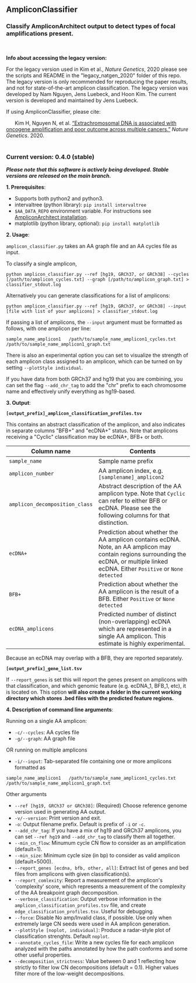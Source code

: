 ## AmpliconClassifier

### Classify AmpliconArchitect output to detect types of focal amplifications present.
<br />

**Info about accessing the legacy version:**

For the legacy version used in Kim et al., *Nature Genetics*, 2020 please see the scripts and README in the "legacy_natgen_2020" folder of this repo.
The legacy version is only recommended for reproducing the paper results, and not for state-of-the-art amplicon classification. The legacy version was developed by Nam Nguyen, Jens Luebeck, and Hoon Kim.
The current version is developed and maintained by Jens Luebeck.

If using AmpliconClassifier, please cite:

&nbsp;&nbsp;&nbsp;&nbsp;&nbsp;&nbsp;Kim H, Nguyen N, et al. [“Extrachromosomal DNA is associated with oncogene amplification and poor outcome across multiple cancers.”](https://www.nature.com/articles/s41588-020-0678-2)
*Nature Genetics*. 2020.
<br />
<br />
### Current version: 0.4.0 (stable)

***Please note that this software is actively being developed. Stable versions are released on the main branch.***

**1. Prerequisites**: 
- Supports both python2 and python3.
- intervaltree (python library):  `pip install intervaltree`
- `$AA_DATA_REPO` environment variable. For instructions see [AmpliconArchitect installation](https://github.com/jluebeck/AmpliconArchitect#data-repositories). 
- matplotlib (python library, optional): `pip install matplotlib`

**2. Usage**:

`amplicon_classifier.py` takes an AA graph file and an AA cycles file as input.

To classify a single amplicon,

`python amplicon_classifier.py --ref [hg19, GRCh37, or GRCh38] --cycles [/path/to/amplicon_cycles.txt] --graph [/path/to/amplicon_graph.txt] > classifier_stdout.log`

Alternatively you can generate classifications for a list of amplicons:

`python amplicon_classifier.py --ref [hg19, GRCh37, or GRCh38] --input [file with list of your amplicons] > classifier_stdout.log`

If passing a list of amplicons, the `--input` argument must be formatted as follows, with one amplicon per line:

`sample_name_amplicon1   /path/to/sample_name_amplicon1_cycles.txt   /path/to/sample_name_amplicon1_graph.txt`

There is also an experimental option you can set to visualize the strength of each amplicon class assigned to an amplicon, which can be turned on by setting `--plotStyle individual`.

If you have data from both GRCh37 and hg19 that you are combining, you can set the flag `--add_chr_tag` to add the "chr" prefix to each chromosome name and effectively unify everything as hg19-based.

**3. Output**:

****`[output_prefix]_amplicon_classification_profiles.tsv`**** 

This contains an abstract classification of the amplicon, and also indicates in separate columns "BFB+" and "ecDNA+" status.
Note that amplicons receiving a "Cyclic" classification may be ecDNA+, BFB+ or both.

| Column name                    | Contents                                                                                                                                                                                |
|--------------------------------|-----------------------------------------------------------------------------------------------------------------------------------------------------------------------------------------|
| `sample_name`                  | Sample name prefix                                                                                                                                                                      |
| `amplicon_number`              | AA amplicon index, e.g. `[samplename]_amplicon2`                                                                                                                                        |
| `amplicon_decomposition_class` | Abstract description of the AA amplicon type. Note that `Cyclic` can refer to either BFB or ecDNA. Please see the following columns for that distinction.                                                                                    |
| `ecDNA+`                       | Prediction about whether the AA amplicon contains ecDNA. Note, an AA amplicon may contain regions surrounding the ecDNA, or multiple linked ecDNA. Either `Positive` or `None detected` |
| `BFB+`                         | Prediction about whether the AA amplicon is the result of a BFB. Either `Positive` or `None detected`                                                                                   |
| `ecDNA_amplicons`              | Predicted number of distinct (non-overlapping) ecDNA which are represented in a single AA amplicon. This estimate is highly experimental.                                               |

Because an ecDNA may overlap with a BFB, they are reported separately.

****`[output_prefix]_gene_list.tsv`****
 
If `--report_genes` is set this will report the genes present on amplicons with that classification, and which genomic feature (e.g. ecDNA_1, BFB_1, etc), it is located on. 
This option **will also create a folder in the current working directory which stores .bed files with the predicted feature regions.**  


**4. Description of command line arguments**:

Running on a single AA amplicon:
- `-c/--cycles`: AA cycles file
- `-g/--graph`: AA graph file

OR running on multiple amplicons
- `-i/--input`: Tab-separated file containing one or more amplicons formatted as

`sample_name_amplicon1   /path/to/sample_name_amplicon1_cycles.txt   /path/to/sample_name_amplicon1_graph.txt`

Other arguments
- `--ref [hg19, GRCh37 or GRCh38]`: (Required) Choose reference genome version used in generating AA output.
- `-v/--version`: Print version and exit.
- `-o`: Output filename prefix. Default is prefix of `-i` or `-c`.
- `--add_chr_tag`: If you have a mix of hg19 and GRCh37 amplicons, you can set `--ref hg19` and `--add_chr_tag` to classify them all together.
- `--min_cn_flow`: Minumum cycle CN flow to consider as an amplification (default=1).
- `--min_size`: Minimum cycle size (in bp) to consider as valid amplicon (default=5000).
- `--report_genes [ecdna, bfb, other, all]`: Extract list of genes and bed files from amplicons with given classification(s).
- `--report_comlexity`: Report a measurement of the amplicon's 'complexity' score, which represents a measurement of the complexity of the AA breakpoint graph decomposition.
- `--verbose_classification`: Output verbose information in the `amplicon_classification_profiles.tsv` file, and create `edge_classification_profiles.tsv`. Useful for debugging.
- `--force`: Disable No amp/Invalid class, if possible. Use only when extremely large CN seeds were used in AA amplicon generation.
- `--plotStyle [noplot, individual]`: Produce a radar-style plot of classification strenghts. Default `noplot`.
- `--annotate_cycles_file`: Write a new cycles file for each amplicon analyzed with the paths annotated by how the path conforms and some other useful properties.
- `--decomposition_strictness`: Value between 0 and 1 reflecting how strictly to filter low CN decompositions (default = 0.1). Higher values filter more of the low-weight decompositions.
